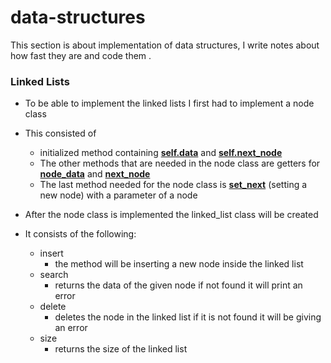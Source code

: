 # data-structures

This section is about implementation of data structures, I write notes about how fast they are and code them .

### Linked Lists

* To be able to implement the linked lists I first had to implement a node class
* This consisted of
  * initialized method containing **<u>self.data</u>** and <u>**self.next_node**</u>
  * The other methods that are needed in the node class are getters for **<u>node_data</u>** and **<u>next_node</u>**
  * The last method needed for the node class is <u>**set_next**</u> (setting a new node) with a parameter of a node

* After the node class is implemented the linked_list class will be created

* It consists of the following:

  * insert
    * the method will be inserting a new node inside the linked list
  * search
    * returns the data of the given node if not found it will print an error
  * delete
    * deletes the node in the linked list if it is not found it will be giving an error
  * size
    * returns the size of the linked list

  